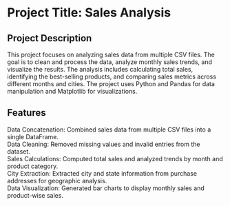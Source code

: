 # Project Title: Sales Analysis
## Project Description 
This project focuses on analyzing sales data from multiple CSV files. The goal is to clean and process the data, analyze monthly sales trends, and visualize the results. The analysis includes calculating total sales, identifying the best-selling products, and comparing sales metrics across different months and cities. The project uses Python and Pandas for data manipulation and Matplotlib for visualizations.

## Features
Data Concatenation: Combined sales data from multiple CSV files into a single DataFrame.<br>
Data Cleaning: Removed missing values and invalid entries from the dataset.<br>
Sales Calculations: Computed total sales and analyzed trends by month and product category.<br>
City Extraction: Extracted city and state information from purchase addresses for geographic analysis.<br>
Data Visualization: Generated bar charts to display monthly sales and product-wise sales.<br>

